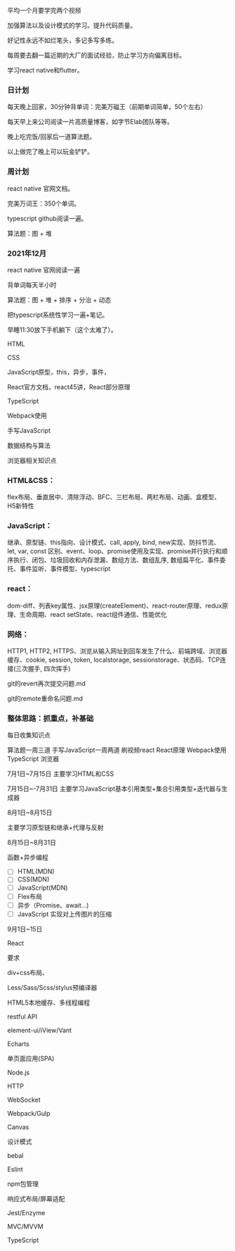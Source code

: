 平均一个月要学完两个视频

加强算法以及设计模式的学习。提升代码质量。

好记性永远不如烂笔头，多记多写多练。

每周要去翻一篇近期的大厂的面试经验，防止学习方向偏离目标。

学习react native和flutter。



### 日计划

每天晚上回家，30分钟背单词：完美万磁王（前期单词简单，50个左右）

每天早上来公司阅读一片高质量博客，如字节Elab团队等等。

晚上吃完饭/回家后一道算法题。

以上做完了晚上可以玩金铲铲。

### 周计划

react native 官网文档。

完美万词王：350个单词。

typescript github阅读一遍。

算法题：图 + 堆



### 2021年12月

react native 官网阅读一遍

背单词每天半小时

算法题：图 + 堆 + 排序 + 分治 + 动态

把typescript系统性学习一遍+笔记。

早睡11:30放下手机躺下（这个太难了）。















HTML

CSS

JavaScript原型，this，异步，事件，

React官方文档，react45讲，React部分原理

TypeScript

Webpack使用

手写JavaScript

数据结构与算法

浏览器相关知识点



### HTML&CSS：

flex布局、垂直居中、清除浮动、BFC、三栏布局、两栏布局、动画、盒模型、H5新特性

### JavaScript：

继承、原型链、this指向、设计模式、call, apply, bind, new实现、防抖节流、let, var, const 区别、event、loop、promise使用及实现、promise并行执行和顺序执行、闭包、垃圾回收和内存泄漏、数组方法、数组乱序, 数组扁平化、事件委托、事件监听、事件模型、typescript

### react：

dom-diff、列表key属性、jsx原理(createElement)、react-router原理、redux原理、生命周期、react setState、react组件通信、性能优化

### 网络：

HTTP1, HTTP2, HTTPS、浏览从输入网址到回车发生了什么、前端跨域、浏览器缓存、cookie, session, token, localstorage, sessionstorage、状态码、TCP连接(三次握手, 四次挥手)



git的revert再次提交问题.md

git的remote重命名问题.md


### 整体思路：抓重点，补基础

每日收集知识点

算法题一周三道
手写JavaScript一周两道
刷视频react
React原理
Webpack使用
TypeScript
浏览器









7月1日~7月15日
主要学习HTML和CSS

7月15日~-7月31日
主要学习JavaScript基本引用类型+集合引用类型+迭代器与生成器

8月1日~8月15日

主要学习原型链和继承+代理与反射

8月15日~8月31日

函数+异步编程

- [ ] HTML(MDN)
- [ ] CSS(MDN)
- [ ] JavaScript(MDN)
- [ ] Flex布局
- [ ] 异步（Promise、await...)
- [ ] JavaScript 实现对上传图片的压缩

9月1日~15日

React


要求

div+css布局、

Less/Sass/Scss/stylus预编译器

HTML5本地缓存、多线程编程

restful API

element-ui/iView/Vant

Echarts

单页面应用(SPA)

Node.js

HTTP

WebSocket

Webpack/Gulp

Canvas

设计模式

bebal

Eslint

npm包管理

响应式布局/屏幕适配

Jest/Enzyme

MVC/MVVM

TypeScript

